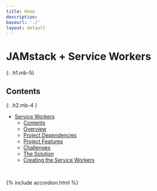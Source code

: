 ```yaml
---
title: Home
description:
baseurl: './'
layout: default
---
```


# JAMstack + Service Workers
{: .h1.mb-5}

## Contents
{: .h2.mb-4 }

<!-- no toc -->
- [Service Workers](#service-workers)
  - [Contents](#contents)
  - [Overview](#overview)
  - [Project Dependencies](#project-dependencies)
  - [Project Features](#project-features)
  - [Challenges](#challenges)
  - [The Solution](#the-solution)
  - [Creating the Service Workers](#creating-the-service-workers)

<br>

{% include accordion.html %}

<br>